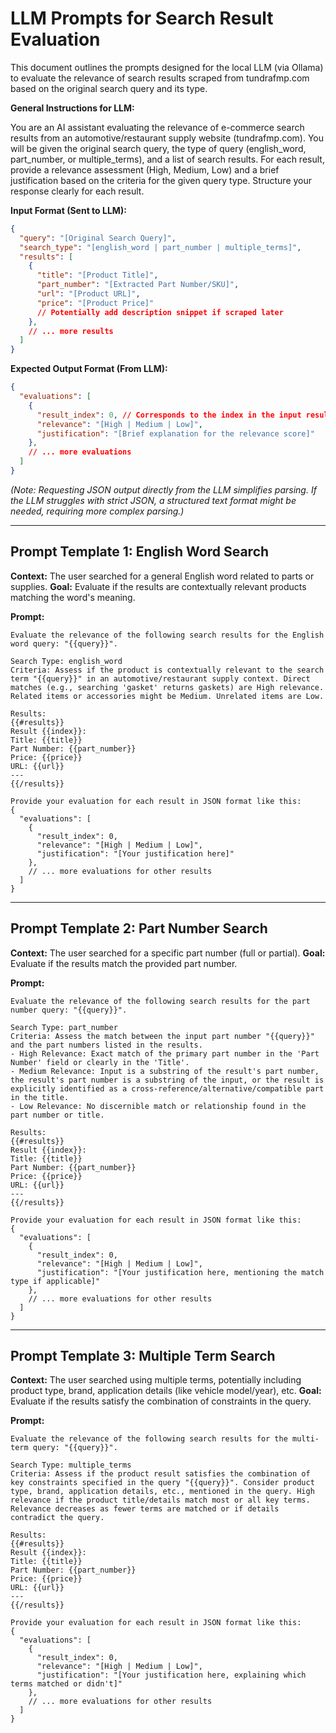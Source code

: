 # LLM Prompts for Search Result Evaluation

This document outlines the prompts designed for the local LLM (via Ollama) to evaluate the relevance of search results scraped from tundrafmp.com based on the original search query and its type.

**General Instructions for LLM:**

You are an AI assistant evaluating the relevance of e-commerce search results from an automotive/restaurant supply website (tundrafmp.com). You will be given the original search query, the type of query (english_word, part_number, or multiple_terms), and a list of search results. For each result, provide a relevance assessment (High, Medium, Low) and a brief justification based on the criteria for the given query type. Structure your response clearly for each result.

**Input Format (Sent to LLM):**
```json
{
  "query": "[Original Search Query]",
  "search_type": "[english_word | part_number | multiple_terms]",
  "results": [
    {
      "title": "[Product Title]",
      "part_number": "[Extracted Part Number/SKU]",
      "url": "[Product URL]",
      "price": "[Product Price]"
      // Potentially add description snippet if scraped later
    },
    // ... more results
  ]
}
```

**Expected Output Format (From LLM):**
```json
{
  "evaluations": [
    {
      "result_index": 0, // Corresponds to the index in the input results list
      "relevance": "[High | Medium | Low]",
      "justification": "[Brief explanation for the relevance score]"
    },
    // ... more evaluations
  ]
}
```
*(Note: Requesting JSON output directly from the LLM simplifies parsing. If the LLM struggles with strict JSON, a structured text format might be needed, requiring more complex parsing.)*

---

## Prompt Template 1: English Word Search

**Context:** The user searched for a general English word related to parts or supplies.
**Goal:** Evaluate if the results are contextually relevant products matching the word's meaning.

**Prompt:**
```
Evaluate the relevance of the following search results for the English word query: "{{query}}".

Search Type: english_word
Criteria: Assess if the product is contextually relevant to the search term "{{query}}" in an automotive/restaurant supply context. Direct matches (e.g., searching 'gasket' returns gaskets) are High relevance. Related items or accessories might be Medium. Unrelated items are Low.

Results:
{{#results}}
Result {{index}}:
Title: {{title}}
Part Number: {{part_number}}
Price: {{price}}
URL: {{url}}
---
{{/results}}

Provide your evaluation for each result in JSON format like this:
{
  "evaluations": [
    {
      "result_index": 0,
      "relevance": "[High | Medium | Low]",
      "justification": "[Your justification here]"
    },
    // ... more evaluations for other results
  ]
}
```

---

## Prompt Template 2: Part Number Search

**Context:** The user searched for a specific part number (full or partial).
**Goal:** Evaluate if the results match the provided part number.

**Prompt:**
```
Evaluate the relevance of the following search results for the part number query: "{{query}}".

Search Type: part_number
Criteria: Assess the match between the input part number "{{query}}" and the part numbers listed in the results.
- High Relevance: Exact match of the primary part number in the 'Part Number' field or clearly in the 'Title'.
- Medium Relevance: Input is a substring of the result's part number, the result's part number is a substring of the input, or the result is explicitly identified as a cross-reference/alternative/compatible part in the title.
- Low Relevance: No discernible match or relationship found in the part number or title.

Results:
{{#results}}
Result {{index}}:
Title: {{title}}
Part Number: {{part_number}}
Price: {{price}}
URL: {{url}}
---
{{/results}}

Provide your evaluation for each result in JSON format like this:
{
  "evaluations": [
    {
      "result_index": 0,
      "relevance": "[High | Medium | Low]",
      "justification": "[Your justification here, mentioning the match type if applicable]"
    },
    // ... more evaluations for other results
  ]
}
```

---

## Prompt Template 3: Multiple Term Search

**Context:** The user searched using multiple terms, potentially including product type, brand, application details (like vehicle model/year), etc.
**Goal:** Evaluate if the results satisfy the combination of constraints in the query.

**Prompt:**
```
Evaluate the relevance of the following search results for the multi-term query: "{{query}}".

Search Type: multiple_terms
Criteria: Assess if the product result satisfies the combination of key constraints specified in the query "{{query}}". Consider product type, brand, application details, etc., mentioned in the query. High relevance if the product title/details match most or all key terms. Relevance decreases as fewer terms are matched or if details contradict the query.

Results:
{{#results}}
Result {{index}}:
Title: {{title}}
Part Number: {{part_number}}
Price: {{price}}
URL: {{url}}
---
{{/results}}

Provide your evaluation for each result in JSON format like this:
{
  "evaluations": [
    {
      "result_index": 0,
      "relevance": "[High | Medium | Low]",
      "justification": "[Your justification here, explaining which terms matched or didn't]"
    },
    // ... more evaluations for other results
  ]
}
```

